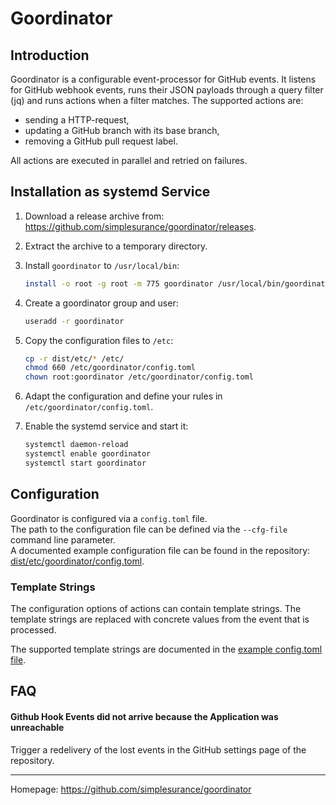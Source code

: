# Goordinator

## Introduction

Goordinator is a configurable event-processor for GitHub events.
It listens for GitHub webhook events, runs their JSON payloads
through a query filter (jq) and runs actions when a filter matches. The
supported actions are:

- sending a HTTP-request,
- updating a GitHub branch with its base branch,
- removing a GitHub pull request label.

All actions are executed in parallel and retried on failures.

## Installation as systemd Service

1. Download a release archive from: <https://github.com/simplesurance/goordinator/releases>.
2. Extract the archive to a temporary directory.
3. Install `goordinator` to `/usr/local/bin`:

   ```sh
   install -o root -g root -m 775 goordinator /usr/local/bin/goordinator
   ```

4. Create a goordinator group and user:

   ```sh
   useradd -r goordinator
   ```

5. Copy the configuration files to `/etc`:

   ```sh
   cp -r dist/etc/* /etc/
   chmod 660 /etc/goordinator/config.toml
   chown root:goordinator /etc/goordinator/config.toml
   ```

6. Adapt the configuration and define your rules in
   `/etc/goordinator/config.toml`.
7. Enable the systemd service and start it:

   ```sh
   systemctl daemon-reload
   systemctl enable goordinator
   systemctl start goordinator
   ```

## Configuration

Goordinator is configured via a `config.toml` file. \
The path to the configuration file can be defined via the `--cfg-file` command
line parameter. \
A documented example configuration file can be found in the repository:
[dist/etc/goordinator/config.toml](dist/etc/goordinator/config.toml).

### Template Strings

The configuration options of actions can contain template strings. The template
strings are replaced with concrete values from the event that is processed.

The supported template strings are documented in the
[example config.toml file](dist/etc/goordinator/config.toml).

## FAQ

#### Github Hook Events did not arrive because the Application was unreachable

Trigger a redelivery of the lost events in the GitHub settings page of the
repository.

---------
Homepage: <https://github.com/simplesurance/goordinator>

